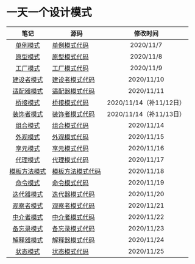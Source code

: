 # 一天一个设计模式




|             笔记             | 源码                                                  | 修改时间  |
| :--------------------------: | ----------------------------------------------------- | :-------: |
| [单例模式](笔记/单例模式.md) | [单例模式代码](src/main/java/cn/itrover/designpattern/singleton) | 2020/11/7 |
| [原型模式](笔记/原型模式.md) | [原型模式代码](src/main/java/cn/itrover/designpattern/prototype) | 2020/11/8 |
| [工厂模式](笔记/工厂模式.md) | [工厂模式代码](src/main/java/cn/itrover/designpattern/factory) |   2020/11/9 |
| [建设者模式](笔记/建设者模式.md) | [建设者模式代码](src/main/java/cn/itrover/designpattern/builder) |2020/11/10  |
| [适配器模式](笔记/适配器模式.md) | [适配器模式代码](src/main/java/cn/itrover/designpattern/adpter) |2020/11/11  |
| [桥接模式](笔记/桥接模式.md) | [桥接模式代码](src/main/java/cn/itrover/designpattern/bridge) |2020/11/14（补11/12日）  |
| [装饰者模式](笔记/装饰者模式.md) | [装饰者模式代码](src/main/java/cn/itrover/designpattern/decorate) |2020/11/14（补11/13日）  |
| [组合模式](笔记/组合模式.md) | [组合模式代码](src/main/java/cn/itrover/designpattern/composite) |2020/11/14  |
| [外观模式](笔记/外观模式.md) | [外观模式代码](src/main/java/cn/itrover/designpattern/facade) |2020/11/15 |
| [享元模式](笔记/享元模式.md) | [享元模式代码](src/main/java/cn/itrover/designpattern/flyweight) |2020/11/16 |
| [代理模式](笔记/代理模式.md) | [代理模式代码](src/main/java/cn/itrover/designpattern/proxy) |2020/11/17 |
| [模板方法模式](笔记/模板方法模式.md) | [模板方法模式代码](src/main/java/cn/itrover/designpattern/template) |2020/11/18 |
| [命令模式](笔记/命令模式.md) | [命令模式代码](src/main/java/cn/itrover/designpattern/command) |2020/11/19 |
| [迭代器模式](笔记/迭代器模式.md) | [迭代器模式代码](src/main/java/cn/itrover/designpattern/iterator) |2020/11/20 |
| [观察者模式](笔记/观察者模式.md) | [观察者模式代码](src/main/java/cn/itrover/designpattern/observer) |2020/11/21 |
| [中介者模式](笔记/中介者模式.md) | [中介者模式代码](src/main/java/cn/itrover/designpattern/mediator) |2020/11/22 |
| [备忘录模式](笔记/备忘录模式.md) | [备忘录模式代码](src/main/java/cn/itrover/designpattern/memento) |2020/11/23 |
| [解释器模式](笔记/解释器模式.md) | [解释器模式代码](src/main/java/cn/itrover/designpattern/interpreter) |2020/11/24 |
| [状态模式](笔记/状态模式.md) | [状态模式代码](src/main/java/cn/itrover/designpattern/state) |2020/11/25 |
